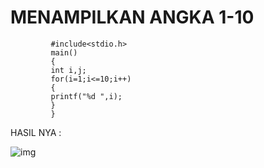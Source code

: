 
# MENAMPILKAN ANGKA 1-10

             #include<stdio.h>
             main()
             {
             int i,j;
             for(i=1;i<=10;i++)
             {
             printf("%d ",i);
             }
             }
             
             
 HASIL NYA :
 
 
![img](https://github.com/dindapuspitadewi/contoh-program-sederhana-/blob/master/menampilkan%20angka%201-10/1-10.png?raw=true)
